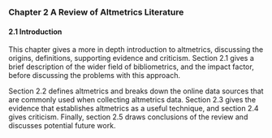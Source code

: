 <div class="page-break-avoid page-break-before">

### Chapter 2 A Review of Altmetrics Literature

#### 2.1 Introduction

This chapter gives a more in depth introduction to altmetrics, discussing the origins, definitions, supporting evidence and criticism. Section 2.1 gives a brief description of the wider field of bibliometrics, and the impact factor, before discussing the problems with this approach.

Section 2.2 defines altmetrics and breaks down the online data sources that are commonly used when collecting altmetrics data. Section 2.3 gives the evidence that establishes altmetrics as a useful technique, and section 2.4 gives criticism. Finally, section 2.5 draws conclusions of the review and discusses potential future work.

</div>

